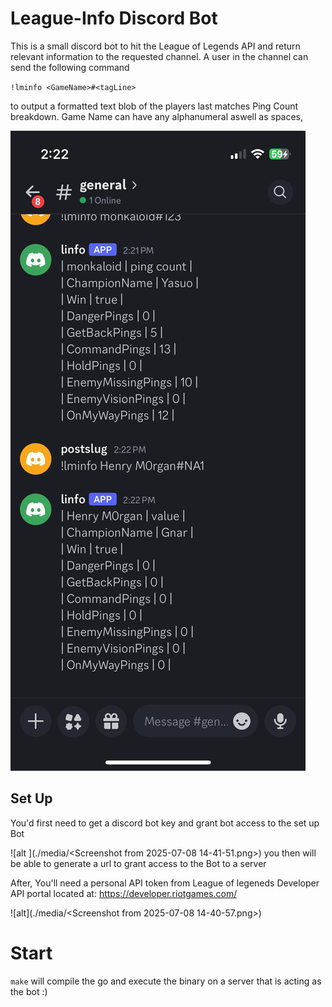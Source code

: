 # League-Info Discord Bot

This is a small discord bot to hit the League of Legends API and return relevant information to the requested channel.
A user in the channel can send the following command

`!lminfo <GameName>#<tagLine>`

to output a formatted text blob of the players last matches Ping Count breakdown. Game Name can have any alphanumeral aswell as spaces,

![alt](<./media/example.jpg>)


## Set Up


You'd first need to get a discord bot key and grant bot access to the set up Bot

![alt ](./media/<Screenshot from 2025-07-08 14-41-51.png>)
you then will be able to generate a url to grant access to the Bot to a server 

After, You'll need a personal API token from League of legeneds Developer API portal located at: https://developer.riotgames.com/

![alt](./media/<Screenshot from 2025-07-08 14-40-57.png>)

# Start

`make`
will compile the go and execute the binary on a server that is acting as the bot :)
